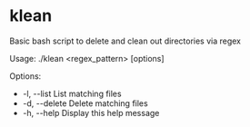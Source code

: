# klean
Basic bash script to delete and clean out directories via regex

Usage: ./klean <directory> <regex_pattern> [options]

Options:
- -l, --list       List matching files
- -d, --delete     Delete matching files
- -h, --help       Display this help message
